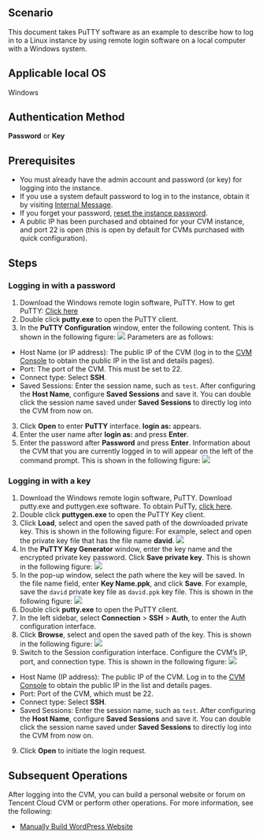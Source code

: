 ## Scenario

This document takes PuTTY software as an example to describe how to log in to a Linux instance by using remote login software on a local computer with a Windows system.


## Applicable local OS

Windows

## Authentication Method

**Password** or **Key**

## Prerequisites
- You must already have the admin account and password (or key) for logging into the instance.
 - If you use a system default password to log in to the instance, obtain it by visiting [Internal Message](https://console.cloud.tencent.com/message).
 - If you forget your password, [reset the instance password](http://intl.cloud.tencent.com/document/product/213/16566).
- A public IP has been purchased and obtained for your CVM instance, and port 22 is open (this is open by default for CVMs purchased with quick configuration).


## Steps

### Logging in with a password

1. Download the Windows remote login software, PuTTY.
How to get PuTTY: [Click here](https://www.chiark.greenend.org.uk/~sgtatham/putty/latest.html)
2. Double click **putty.exe** to open the PuTTY client.
3. In the **PuTTY Configuration** window, enter the following content. This is shown in the following figure:
![](https://main.qcloudimg.com/raw/7ac87da9721ef7d64fe8cac81a3dab33.png)
Parameters are as follows:
 - Host Name (or IP address): The public IP of the CVM (log in to the [CVM Console](https://console.cloud.tencent.com/cvm/index) to obtain the public IP in the list and details pages).
 - Port: The port of the CVM. This must be set to 22.
 - Connect type: Select **SSH**.
 - Saved Sessions: Enter the session name, such as `test`.
 After configuring the **Host Name**, configure **Saved Sessions** and save it. You can double click the session name saved under **Saved Sessions** to directly log into the CVM from now on.
3. Click **Open** to enter **PuTTY** interface. **login as:** appears.
4. Enter the user name after **login as:** and press **Enter**.
5. Enter the password after **Password** and press **Enter**.
Information about the CVM that you are currently logged in to will appear on the left of the command prompt. This is shown in the following figure:
![](https://main.qcloudimg.com/raw/9e7ddc631de2a27bfd35f9225de85506.png)

### Logging in with a key

1. Download the Windows remote login software, PuTTY.
Download putty.exe and puttygen.exe software. To obtain PuTTy, [click here](https://www.chiark.greenend.org.uk/~sgtatham/putty/latest.html).
2. Double click **puttygen.exe** to open the PuTTY Key client.
3. Click **Load**, select and open the saved path of the downloaded private key. This is shown in the following figure:
For example, select and open the private key file that has the file name **david**.
![](https://main.qcloudimg.com/raw/0110ba722331fb2892a8e6822ec3f709.png)
4. In the **PuTTY Key Generator** window, enter the key name and the encrypted private key password. Click **Save private key**. This is shown in the following figure:
![](https://main.qcloudimg.com/raw/58a250d3f3d1b78eff3edaab64cd01c0.png)
5. In the pop-up window, select the path where the key will be saved. In the file name field, enter **Key Name.ppk**, and click **Save**. For example, save the `david` private key file as `david.ppk` key file. This is shown in the following figure:
![](https://main.qcloudimg.com/raw/44df54ca77069356a26c51e2a4db7643.png)
6. Double click **putty.exe** to open the PuTTY client.
7. In the left sidebar, select **Connection** > **SSH** > **Auth**, to enter the Auth configuration interface.
8. Click **Browse**, select and open the saved path of the key. This is shown in the following figure:
![](https://main.qcloudimg.com/raw/61993f3977ff681b8b2d78beac55f2ca.png)
8. Switch to the Session configuration interface. Configure the CVM’s IP, port, and connection type. This is shown in the following figure:
![](https://main.qcloudimg.com/raw/ddfd58429288ce0e195e86a6cb1c9cd6.png)
 - Host Name (IP address): The public IP of the CVM. Log in to the [CVM Console](https://console.cloud.tencent.com/cvm/index) to obtain the public IP in the list and details pages.
 - Port: Port of the CVM, which must be 22.
 - Connect type: Select **SSH**.
 - Saved Sessions: Enter the session name, such as `test`.
 After configuring the **Host Name**, configure **Saved Sessions** and save it. You can double click the session name saved under **Saved Sessions** to directly log into the CVM from now on.
9. Click **Open** to initiate the login request.

## Subsequent Operations

After logging into the CVM, you can build a personal website or forum on Tencent Cloud CVM or perform other operations. For more information, see the following:
- [Manually Build WordPress Website](https://intl.cloud.tencent.com/document/product/213/8044)

